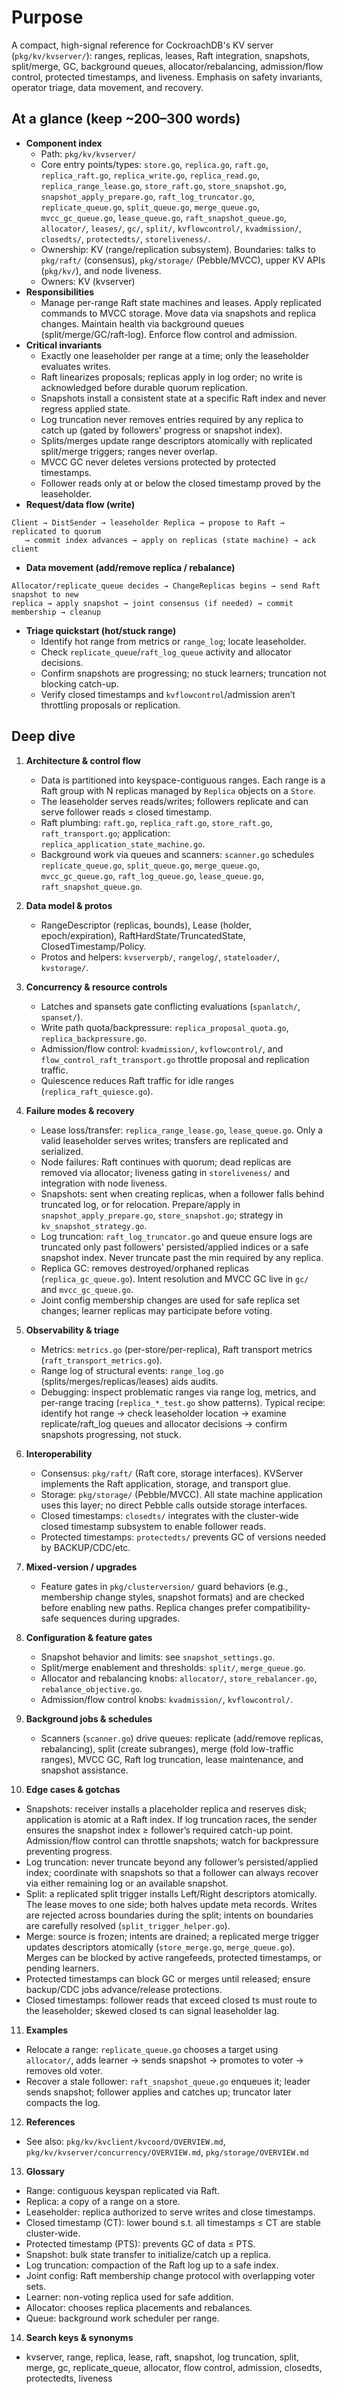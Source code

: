 # Purpose
A compact, high-signal reference for CockroachDB's KV server (`pkg/kv/kvserver/`): ranges, replicas, leases, Raft integration, snapshots, split/merge, GC, background queues, allocator/rebalancing, admission/flow control, protected timestamps, and liveness. Emphasis on safety invariants, operator triage, data movement, and recovery.

## At a glance (keep ~200–300 words)
- **Component index**
  - Path: `pkg/kv/kvserver/`
  - Core entry points/types: `store.go`, `replica.go`, `raft.go`, `replica_raft.go`, `replica_write.go`, `replica_read.go`, `replica_range_lease.go`, `store_raft.go`, `store_snapshot.go`, `snapshot_apply_prepare.go`, `raft_log_truncator.go`, `replicate_queue.go`, `split_queue.go`, `merge_queue.go`, `mvcc_gc_queue.go`, `lease_queue.go`, `raft_snapshot_queue.go`, `allocator/`, `leases/`, `gc/`, `split/`, `kvflowcontrol/`, `kvadmission/`, `closedts/`, `protectedts/`, `storeliveness/`.
  - Ownership: KV (range/replication subsystem). Boundaries: talks to `pkg/raft/` (consensus), `pkg/storage/` (Pebble/MVCC), upper KV APIs (`pkg/kv/`), and node liveness.
  - Owners: KV (kvserver)
- **Responsibilities**
  - Manage per-range Raft state machines and leases. Apply replicated commands to MVCC storage. Move data via snapshots and replica changes. Maintain health via background queues (split/merge/GC/raft-log). Enforce flow control and admission.
- **Critical invariants**
  - Exactly one leaseholder per range at a time; only the leaseholder evaluates writes.
  - Raft linearizes proposals; replicas apply in log order; no write is acknowledged before durable quorum replication.
  - Snapshots install a consistent state at a specific Raft index and never regress applied state.
  - Log truncation never removes entries required by any replica to catch up (gated by followers' progress or snapshot index).
  - Splits/merges update range descriptors atomically with replicated split/merge triggers; ranges never overlap.
  - MVCC GC never deletes versions protected by protected timestamps.
  - Follower reads only at or below the closed timestamp proved by the leaseholder.
- **Request/data flow (write)**
```
Client → DistSender → leaseholder Replica → propose to Raft → replicated to quorum
   → commit index advances → apply on replicas (state machine) → ack client
```
- **Data movement (add/remove replica / rebalance)**
```
Allocator/replicate_queue decides → ChangeReplicas begins → send Raft snapshot to new
replica → apply snapshot → joint consensus (if needed) → commit membership → cleanup
```

- **Triage quickstart (hot/stuck range)**
  - Identify hot range from metrics or `range_log`; locate leaseholder.
  - Check `replicate_queue`/`raft_log_queue` activity and allocator decisions.
  - Confirm snapshots are progressing; no stuck learners; truncation not blocking catch-up.
  - Verify closed timestamps and `kvflowcontrol`/admission aren’t throttling proposals or replication.

## Deep dive
1) **Architecture & control flow**
   - Data is partitioned into keyspace-contiguous ranges. Each range is a Raft group with N replicas managed by `Replica` objects on a `Store`.
   - The leaseholder serves reads/writes; followers replicate and can serve follower reads ≤ closed timestamp.
   - Raft plumbing: `raft.go`, `replica_raft.go`, `store_raft.go`, `raft_transport.go`; application: `replica_application_state_machine.go`.
   - Background work via queues and scanners: `scanner.go` schedules `replicate_queue.go`, `split_queue.go`, `merge_queue.go`, `mvcc_gc_queue.go`, `raft_log_queue.go`, `lease_queue.go`, `raft_snapshot_queue.go`.

2) **Data model & protos**
   - RangeDescriptor (replicas, bounds), Lease (holder, epoch/expiration), RaftHardState/TruncatedState, ClosedTimestamp/Policy.
   - Protos and helpers: `kvserverpb/`, `rangelog/`, `stateloader/`, `kvstorage/`.

3) **Concurrency & resource controls**
   - Latches and spansets gate conflicting evaluations (`spanlatch/`, `spanset/`).
   - Write path quota/backpressure: `replica_proposal_quota.go`, `replica_backpressure.go`.
   - Admission/flow control: `kvadmission/`, `kvflowcontrol/`, and `flow_control_raft_transport.go` throttle proposal and replication traffic.
   - Quiescence reduces Raft traffic for idle ranges (`replica_raft_quiesce.go`).

4) **Failure modes & recovery**
   - Lease loss/transfer: `replica_range_lease.go`, `lease_queue.go`. Only a valid leaseholder serves writes; transfers are replicated and serialized.
   - Node failures: Raft continues with quorum; dead replicas are removed via allocator; liveness gating in `storeliveness/` and integration with node liveness.
   - Snapshots: sent when creating replicas, when a follower falls behind truncated log, or for relocation. Prepare/apply in `snapshot_apply_prepare.go`, `store_snapshot.go`; strategy in `kv_snapshot_strategy.go`.
   - Log truncation: `raft_log_truncator.go` and queue ensure logs are truncated only past followers' persisted/applied indices or a safe snapshot index. Never truncate past the min required by any replica.
   - Replica GC: removes destroyed/orphaned replicas (`replica_gc_queue.go`). Intent resolution and MVCC GC live in `gc/` and `mvcc_gc_queue.go`.
   - Joint config membership changes are used for safe replica set changes; learner replicas may participate before voting.

5) **Observability & triage**
   - Metrics: `metrics.go` (per-store/per-replica), Raft transport metrics (`raft_transport_metrics.go`).
   - Range log of structural events: `range_log.go` (splits/merges/replicas/leases) aids audits.
   - Debugging: inspect problematic ranges via range log, metrics, and per-range tracing (`replica_*_test.go` show patterns). Typical recipe: identify hot range → check leaseholder location → examine replicate/raft_log queues and allocator decisions → confirm snapshots progressing, not stuck.

6) **Interoperability**
   - Consensus: `pkg/raft/` (Raft core, storage interfaces). KVServer implements the Raft application, storage, and transport glue.
   - Storage: `pkg/storage/` (Pebble/MVCC). All state machine application uses this layer; no direct Pebble calls outside storage interfaces.
   - Closed timestamps: `closedts/` integrates with the cluster-wide closed timestamp subsystem to enable follower reads.
   - Protected timestamps: `protectedts/` prevents GC of versions needed by BACKUP/CDC/etc.

7) **Mixed-version / upgrades**
   - Feature gates in `pkg/clusterversion/` guard behaviors (e.g., membership change styles, snapshot formats) and are checked before enabling new paths. Replica changes prefer compatibility-safe sequences during upgrades.

8) **Configuration & feature gates**
   - Snapshot behavior and limits: see `snapshot_settings.go`.
   - Split/merge enablement and thresholds: `split/`, `merge_queue.go`.
   - Allocator and rebalancing knobs: `allocator/`, `store_rebalancer.go`, `rebalance_objective.go`.
   - Admission/flow control knobs: `kvadmission/`, `kvflowcontrol/`.

9) **Background jobs & schedules**
   - Scanners (`scanner.go`) drive queues: replicate (add/remove replicas, rebalancing), split (create subranges), merge (fold low-traffic ranges), MVCC GC, Raft log truncation, lease maintenance, and snapshot assistance.

10) **Edge cases & gotchas**
   - Snapshots: receiver installs a placeholder replica and reserves disk; application is atomic at a Raft index. If log truncation races, the sender ensures the snapshot index ≥ follower’s required catch-up point. Admission/flow control can throttle snapshots; watch for backpressure preventing progress.
   - Log truncation: never truncate beyond any follower’s persisted/applied index; coordinate with snapshots so that a follower can always recover via either remaining log or an available snapshot.
   - Split: a replicated split trigger installs Left/Right descriptors atomically. The lease moves to one side; both halves update meta records. Writes are rejected across boundaries during the split; intents on boundaries are carefully resolved (`split_trigger_helper.go`).
   - Merge: source is frozen; intents are drained; a replicated merge trigger updates descriptors atomically (`store_merge.go`, `merge_queue.go`). Merges can be blocked by active rangefeeds, protected timestamps, or pending learners.
   - Protected timestamps can block GC or merges until released; ensure backup/CDC jobs advance/release protections.
   - Closed timestamps: follower reads that exceed closed ts must route to the leaseholder; skewed closed ts can signal leaseholder lag.

11) **Examples**
   - Relocate a range: `replicate_queue.go` chooses a target using `allocator/`, adds learner → sends snapshot → promotes to voter → removes old voter.
   - Recover a stale follower: `raft_snapshot_queue.go` enqueues it; leader sends snapshot; follower applies and catches up; truncator later compacts the log.

12) **References**
   - See also: `pkg/kv/kvclient/kvcoord/OVERVIEW.md`, `pkg/kv/kvserver/concurrency/OVERVIEW.md`, `pkg/storage/OVERVIEW.md`

13) **Glossary**
   - Range: contiguous keyspan replicated via Raft.
   - Replica: a copy of a range on a store.
   - Leaseholder: replica authorized to serve writes and close timestamps.
   - Closed timestamp (CT): lower bound s.t. all timestamps ≤ CT are stable cluster-wide.
   - Protected timestamp (PTS): prevents GC of data ≤ PTS.
   - Snapshot: bulk state transfer to initialize/catch up a replica.
   - Log truncation: compaction of the Raft log up to a safe index.
   - Joint config: Raft membership change protocol with overlapping voter sets.
   - Learner: non-voting replica used for safe addition.
   - Allocator: chooses replica placements and rebalances.
   - Queue: background work scheduler per range.

14) **Search keys & synonyms**
   - kvserver, range, replica, lease, raft, snapshot, log truncation, split, merge, gc, replicate_queue, allocator, flow control, admission, closedts, protectedts, liveness
